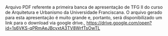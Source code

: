 Arquivo PDF referente a primeira banca de apresentação de TFG II do curso de Arquitetura e Urbanismo da Universidade Franciscana.
O arquivo gerado para esta apresentação é muito grande e, portanto, será disponibilizado um link para o download via google drive.,
https://drive.google.com/open?id=1s6VKS-qPRmAeJBcyxtA3TV8WrfTsOwTL
